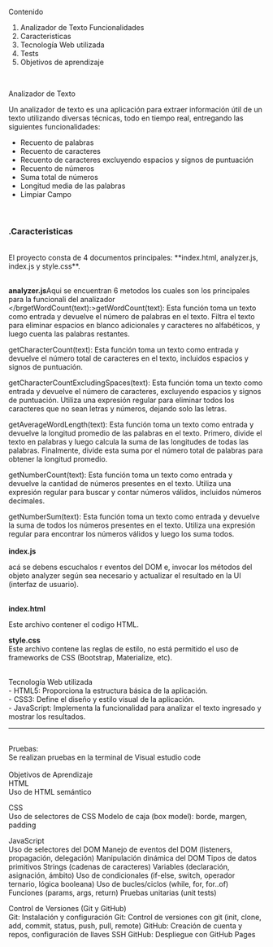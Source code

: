 


Contenido

1. Analizador de Texto Funcionalidades
1. Caracteristicas
1. Tecnología Web utilizada
1. Tests	
1.  Objetivos de aprendizaje

<br>


 Analizador de Texto

Un analizador de texto es una aplicación para extraer información útil de un texto utilizando diversas técnicas, todo en tiempo real, entregando las siguientes funcionalidades: <br>
- Recuento de palabras
- Recuento de caracteres
- Recuento de caracteres excluyendo espacios y signos de puntuación
- Recuento de números
- Suma total de números
- Longitud media de las palabras
- Limpiar Campo

<br>

### .Caracteristicas
<br>
El proyecto consta de 4 documentos principales: **index.html, analyzer.js, index.js y style.css**.<br>
<br>

**analyzer.js**Aqui se encuentran 6 metodos los cuales son los principales para la funcionali del analizador
<br></brgetWordCount(text):>getWordCount(text): Esta función toma un texto como entrada y devuelve el número de palabras en el texto. Filtra el texto para eliminar espacios en blanco adicionales y caracteres no alfabéticos, y luego cuenta las palabras restantes.

getCharacterCount(text): Esta función toma un texto como entrada y devuelve el número total de caracteres en el texto, incluidos espacios y signos de puntuación.

getCharacterCountExcludingSpaces(text): Esta función toma un texto como entrada y devuelve el número de caracteres, excluyendo espacios y signos de puntuación. Utiliza una expresión regular para eliminar todos los caracteres que no sean letras y números, dejando solo las letras.

getAverageWordLength(text): Esta función toma un texto como entrada y devuelve la longitud promedio de las palabras en el texto. Primero, divide el texto en palabras y luego calcula la suma de las longitudes de todas las palabras. Finalmente, divide esta suma por el número total de palabras para obtener la longitud promedio.

getNumberCount(text): Esta función toma un texto como entrada y devuelve la cantidad de números presentes en el texto. Utiliza una expresión regular para buscar y contar números válidos, incluidos números decimales.

getNumberSum(text): Esta función toma un texto como entrada y devuelve la suma de todos los números presentes en el texto. Utiliza una expresión regular para encontrar los números válidos y luego los suma todos.
<br><br>
**index.js**

 acá se debens escuchalos r eventos del DOM e, invocar los métodos del objeto analyzer según sea necesario y actualizar el resultado en la UI (interfaz de usuario).
<br><br>

**index.html**

Este archivo contener el codigo HTML.
<br>

**style.css**<br>
Este archivo contene las reglas de estilo, no está permitido el uso de frameworks de CSS (Bootstrap, Materialize, etc).
<br>

<br>
Tecnología Web utilizada
<br>
- HTML5: Proporciona la estructura básica de la aplicación.<br>
- CSS3: Define el diseño y estilo visual de la aplicación.<br>
- JavaScript: Implementa la funcionalidad para analizar el texto ingresado y mostrar los resultados.
<br>

------------------------------------------------------------------------------------
<br>
Pruebas:<br>
Se realizan pruebas en la terminal de Visual estudio code
<br>

<br>
Objetivos de Aprendizaje<br>
HTML<br>
 Uso de HTML semántico

CSS<br>
 Uso de selectores de CSS
 Modelo de caja (box model): borde, margen, padding

JavaScript<br>
Uso de selectores del DOM
Manejo de eventos del DOM (listeners, propagación, delegación)
Manipulación dinámica del DOM
Tipos de datos primitivos
Strings (cadenas de caracteres)
Variables (declaración, asignación, ámbito)
Uso de condicionales (if-else, switch, operador ternario, lógica booleana)
Uso de bucles/ciclos (while, for, for..of)
Funciones (params, args, return)
Pruebas unitarias (unit tests)

Control de Versiones (Git y GitHub)<br>
Git: Instalación y configuración
Git: Control de versiones con git (init, clone, add, commit, status, push, pull, remote)
GitHub: Creación de cuenta y repos, configuración de llaves SSH
GitHub: Despliegue con GitHub Pages

 



